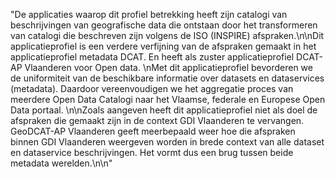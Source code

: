 "De applicaties waarop dit profiel betrekking heeft zijn catalogi van beschrijvingen van geografische data die ontstaan door het transformeren van catalogi die beschreven zijn volgens de ISO (INSPIRE) afspraken.\n\nDit applicatieprofiel is een verdere verfijning van de afspraken gemaakt in het applicatieprofiel metadata DCAT. En heeft als zuster applicatieprofiel DCAT-AP Vlaanderen voor Open data. \nMet dit applicatieprofiel bevorderen we de uniformiteit van de beschikbare informatie over datasets en dataservices (metadata). Daardoor vereenvoudigen we het aggregatie proces van meerdere Open Data Catalogi naar het Vlaamse, federale en Europese Open Data portaal. \n\nZoals aangeven heeft dit applicatieprofiel niet als doel de afspraken die gemaakt zijn in de context GDI Vlaanderen te vervangen. GeoDCAT-AP Vlaanderen geeft meerbepaald weer hoe die afspraken binnen GDI Vlaanderen weergeven worden in brede context van alle dataset en dataservice beschrijvingen. Het vormt dus een brug tussen beide metadata werelden.\n\n"